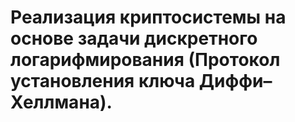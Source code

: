 # Реализация криптосистемы на основе задачи дискретного логарифмирования (Протокол установления ключа Диффи–Хеллмана).
